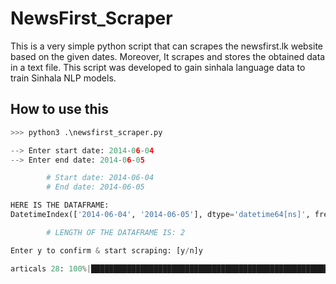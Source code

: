 # NewsFirst_Scraper
This is a very simple python script that can scrapes the newsfirst.lk website based on the given dates. Moreover, It scrapes and stores the obtained data in a text file.
This script was developed to gain sinhala language data to train Sinhala NLP models.

## How to use this
```python
>>> python3 .\newsfirst_scraper.py

--> Enter start date: 2014-06-04
--> Enter end date: 2014-06-05

        # Start date: 2014-06-04
        # End date: 2014-06-05

HERE IS THE DATAFRAME:
DatetimeIndex(['2014-06-04', '2014-06-05'], dtype='datetime64[ns]', freq='D')

        # LENGTH OF THE DATAFRAME IS: 2

Enter y to confirm & start scraping: [y/n]y

articals 28: 100%|█████████████████████████████████████████████████████████████████████████| 2/2 [02:59<00:00, 89.59s/it]

  ```
  
